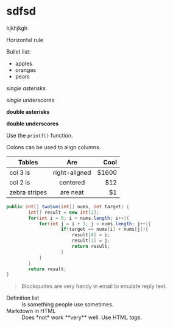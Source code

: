 

<h1>sdfsd</h1>
hjkhjkgh

<p>Horizontal rule</p>



<p>Bullet list:</p>

<ul>
<li color>apples</li>
<li>oranges</li>
<li>pears</li>
</ul

[google]: http://google.com/        "Google"


*single asterisks*

_single underscores_

**double asterisks**

__double underscores__

Use the `printf()` function.

Colons can be used to align columns.

| Tables        | Are           | Cool  |
| ------------- |:-------------:| -----:|
| col 3 is      | right-aligned | $1600 |
| col 2 is      | centered      |   $12 |
| zebra stripes | are neat      |    $1 |



```java
public int[] twoSum(int[] nums, int target) {
        int[] result = new int[2];
        for(int i = 0; i < nums.length; i++){
            for(int j = i + 1; j < nums.length; j++){
                    if(target == nums[i] + nums[j]){
                        result[0] = i;
                        result[1] = j;
                        return result;
                    }
            }
        }
        return result;
}
```

> Blockquotes are very handy in email to emulate reply text.

<dl>
  <dt>Definition list</dt>
  <dd>Is something people use sometimes.</dd>

  <dt>Markdown in HTML</dt>
  <dd>Does *not* work **very** well. Use HTML <em>tags</em>.</dd>
</dl>